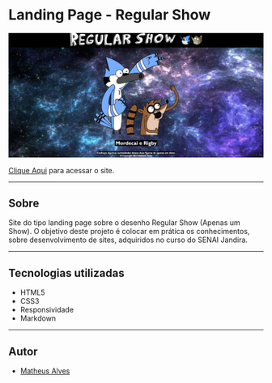 # Landing Page - Regular Show

![](./img/print.JPG)

[Clique Aqui](https://matheusalves099.github.io/atividade_LIMA/) para acessar o site.

---
## Sobre
Site do tipo landing page sobre o desenho Regular Show (Apenas um Show).
O objetivo deste projeto é colocar em prática os conhecimentos, sobre desenvolvimento de sites, adquiridos no curso do SENAI Jandira.

---
## Tecnologias utilizadas
- HTML5
- CSS3
- Responsividade
- Markdown

---
## Autor
- [Matheus Alves](https://www.linkedin.com/in/matheusalvesreisdasilva/)
